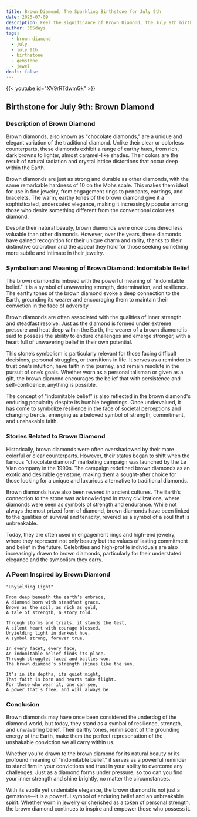 ```yaml
---
title: Brown Diamond, The Sparkling Birthstone for July 9th
date: 2025-07-09
description: Feel the significance of Brown Diamond, the July 9th birthstone symbolizing Indomitable belief. Let its beauty and meaning brighten your day.
author: 365days
tags:
  - brown diamond
  - july
  - july 9th
  - birthstone
  - gemstone
  - jewel
draft: false
---
```


{{< youtube id="XV9rRTdwmGk" >}}

## Birthstone for July 9th: Brown Diamond

### Description of Brown Diamond

Brown diamonds, also known as "chocolate diamonds," are a unique and elegant variation of the traditional diamond. Unlike their clear or colorless counterparts, these diamonds exhibit a range of earthy hues, from rich, dark browns to lighter, almost caramel-like shades. Their colors are the result of natural radiation and crystal lattice distortions that occur deep within the Earth.

Brown diamonds are just as strong and durable as other diamonds, with the same remarkable hardness of 10 on the Mohs scale. This makes them ideal for use in fine jewelry, from engagement rings to pendants, earrings, and bracelets. The warm, earthy tones of the brown diamond give it a sophisticated, understated elegance, making it increasingly popular among those who desire something different from the conventional colorless diamond.

Despite their natural beauty, brown diamonds were once considered less valuable than other diamonds. However, over the years, these diamonds have gained recognition for their unique charm and rarity, thanks to their distinctive coloration and the appeal they hold for those seeking something more subtle and intimate in their jewelry.

### Symbolism and Meaning of Brown Diamond: Indomitable Belief

The brown diamond is imbued with the powerful meaning of "indomitable belief." It is a symbol of unwavering strength, determination, and resilience. The earthy tones of the brown diamond evoke a deep connection to the Earth, grounding its wearer and encouraging them to maintain their conviction in the face of adversity.

Brown diamonds are often associated with the qualities of inner strength and steadfast resolve. Just as the diamond is formed under extreme pressure and heat deep within the Earth, the wearer of a brown diamond is said to possess the ability to endure challenges and emerge stronger, with a heart full of unwavering belief in their own potential.

This stone’s symbolism is particularly relevant for those facing difficult decisions, personal struggles, or transitions in life. It serves as a reminder to trust one's intuition, have faith in the journey, and remain resolute in the pursuit of one’s goals. Whether worn as a personal talisman or given as a gift, the brown diamond encourages the belief that with persistence and self-confidence, anything is possible.

The concept of "indomitable belief" is also reflected in the brown diamond's enduring popularity despite its humble beginnings. Once undervalued, it has come to symbolize resilience in the face of societal perceptions and changing trends, emerging as a beloved symbol of strength, commitment, and unshakable faith.

### Stories Related to Brown Diamond

Historically, brown diamonds were often overshadowed by their more colorful or clear counterparts. However, their status began to shift when the famous "chocolate diamond" marketing campaign was launched by the Le Vian company in the 1990s. The campaign redefined brown diamonds as an exotic and desirable gemstone, making them a sought-after choice for those looking for a unique and luxurious alternative to traditional diamonds.

Brown diamonds have also been revered in ancient cultures. The Earth’s connection to the stone was acknowledged in many civilizations, where diamonds were seen as symbols of strength and endurance. While not always the most prized form of diamond, brown diamonds have been linked to the qualities of survival and tenacity, revered as a symbol of a soul that is unbreakable.

Today, they are often used in engagement rings and high-end jewelry, where they represent not only beauty but the values of lasting commitment and belief in the future. Celebrities and high-profile individuals are also increasingly drawn to brown diamonds, particularly for their understated elegance and the symbolism they carry.

### A Poem Inspired by Brown Diamond

```
"Unyielding Light"

From deep beneath the earth’s embrace,  
A diamond born with steadfast grace.  
Brown as the soil, as rich as gold,  
A tale of strength, a story told.

Through storms and trials, it stands the test,  
A silent heart with courage blessed.  
Unyielding light in darkest hue,  
A symbol strong, forever true.

In every facet, every face,  
An indomitable belief finds its place.  
Through struggles faced and battles won,  
The brown diamond’s strength shines like the sun.

It’s in its depths, its quiet might,  
That faith is born and hearts take flight.  
For those who wear it, one can see,  
A power that’s free, and will always be.
```

### Conclusion

Brown diamonds may have once been considered the underdog of the diamond world, but today, they stand as a symbol of resilience, strength, and unwavering belief. Their earthy tones, reminiscent of the grounding energy of the Earth, make them the perfect representation of the unshakable conviction we all carry within us.

Whether you're drawn to the brown diamond for its natural beauty or its profound meaning of "indomitable belief," it serves as a powerful reminder to stand firm in your convictions and trust in your ability to overcome any challenges. Just as a diamond forms under pressure, so too can you find your inner strength and shine brightly, no matter the circumstances.

With its subtle yet undeniable elegance, the brown diamond is not just a gemstone—it is a powerful symbol of enduring belief and an unbreakable spirit. Whether worn in jewelry or cherished as a token of personal strength, the brown diamond continues to inspire and empower those who possess it.